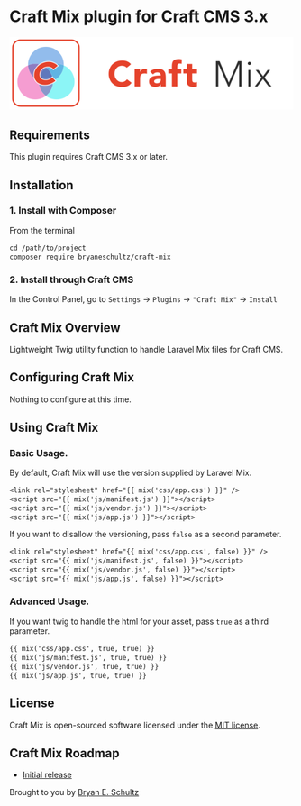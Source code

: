 # Craft Mix plugin for Craft CMS 3.x

![Screenshot](resources/img/plugin-logo.svg)

## Requirements

This plugin requires Craft CMS 3.x or later.


## Installation

### 1. Install with Composer

From the terminal

```
cd /path/to/project
composer require bryaneschultz/craft-mix
```


### 2. Install through Craft CMS

In the Control Panel, go to `Settings` → `Plugins` → `"Craft Mix"` → `Install`


## Craft Mix Overview

Lightweight Twig utility function to handle Laravel Mix files for Craft CMS.


## Configuring Craft Mix

Nothing to configure at this time.


## Using Craft Mix

### Basic Usage.

By default, Craft Mix will use the version supplied by Laravel Mix.

```
<link rel="stylesheet" href="{{ mix('css/app.css') }}" />
<script src="{{ mix('js/manifest.js') }}"></script>
<script src="{{ mix('js/vendor.js') }}"></script>
<script src="{{ mix('js/app.js') }}"></script>
```

If you want to disallow the versioning, pass `false` as a second parameter.
```
<link rel="stylesheet" href="{{ mix('css/app.css', false) }}" />
<script src="{{ mix('js/manifest.js', false) }}"></script>
<script src="{{ mix('js/vendor.js', false) }}"></script>
<script src="{{ mix('js/app.js', false) }}"></script>
```

### Advanced Usage.

If you want twig to handle the html for your asset, pass `true` as a third parameter.

```
{{ mix('css/app.css', true, true) }}
{{ mix('js/manifest.js', true, true) }}
{{ mix('js/vendor.js', true, true) }}
{{ mix('js/app.js', true, true) }}
```

## License
Craft Mix is open-sourced software licensed under the [MIT license](http://opensource.org/licenses/MIT/).

## Craft Mix Roadmap

* [Initial release](https://github.com/bryaneschultz/craft-mix/blob/main/CHANGELOG.md)

Brought to you by [Bryan E. Schultz](https://github.com/bryaneschultz)
